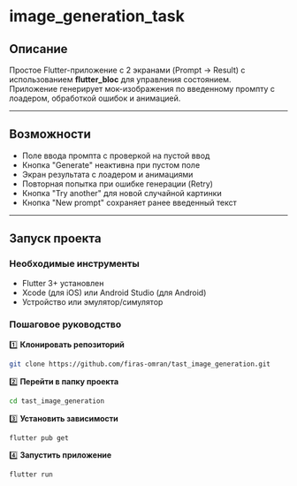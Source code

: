 # image_generation_task


## Описание
Простое Flutter-приложение с 2 экранами (Prompt → Result) с использованием **flutter_bloc** для управления состоянием.  
Приложение генерирует мок-изображения по введенному промпту с лоадером, обработкой ошибок и анимацией.

---

## Возможности
- Поле ввода промпта с проверкой на пустой ввод
- Кнопка "Generate" неактивна при пустом поле
- Экран результата с лоадером и анимациями
- Повторная попытка при ошибке генерации (Retry)
- Кнопка "Try another" для новой случайной картинки
- Кнопка "New prompt" сохраняет ранее введенный текст

---

## Запуск проекта

### Необходимые инструменты
- Flutter 3+ установлен
- Xcode (для iOS) или Android Studio (для Android)
- Устройство или эмулятор/симулятор

### Пошаговое руководство

1️⃣ **Клонировать репозиторий**
```bash
git clone https://github.com/firas-omran/tast_image_generation.git

```
2️⃣ **Перейти в папку проекта**
```bash
cd tast_image_generation
```
3️⃣ **Установить зависимости**
```bash
flutter pub get
```
4️⃣ **Запустить приложение**
```bash
flutter run
```

